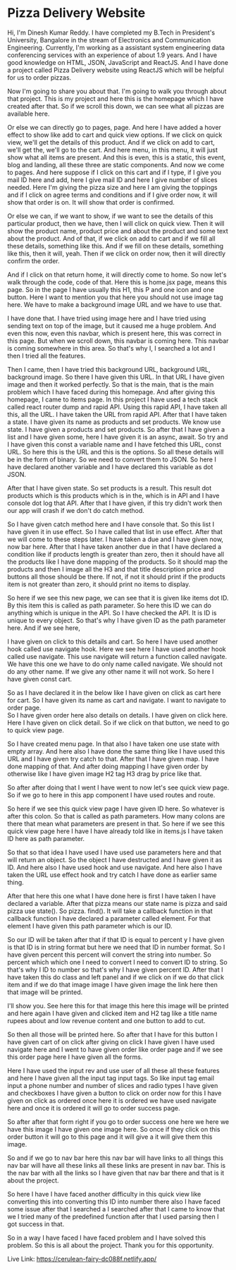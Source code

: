 # Pizza Delivery Website

  Hi,  I'm Dinesh Kumar Reddy. I have completed my B.Tech in President's University,  Bangalore in the stream of Electronics and Communication Engineering.  Currently, I'm working as a assistant system engineering data conferencing services with an experience of about 1.9 years.  And I have good knowledge on HTML,  JSON,  JavaScript and ReactJS.  And I have done a project called Pizza Delivery website using ReactJS which will be helpful for us to order pizzas.

  Now I'm going to share you about that. I'm going to walk you through about that project.  This is my project and here this is the homepage which I have created after that.  So if we scroll this down,  we can see what all pizzas are available here.
 

Or else we can directly go to pages,  page.  And here I have added a hover effect to show like add to cart and quick view options.  If we click on quick view,  we'll get the details of this product.  And if we click on add to cart,  we'll get the, we'll go to the cart.  And here menu,  in this menu, it will just show what all items are present.  And this is even, this is a static, this event,  blog and landing,  all these three are static components.  And now we come to pages.  And here suppose if I click on this cart and if I type,  if I give you mail ID here and add,  here I give mail ID and here I give number of slices needed.  Here I'm giving the pizza size and here I am giving the toppings and if I click on agree terms and conditions and if I give order now,  it will show that order is on.  It will show that order is confirmed.
 

  Or else we can,  if we want to show,  if we want to see the details of this particular product,  then we have,  then I will click on quick view.  Then it will show the product  name,  product price and about the product and some text about the product.  And of that,  if we click on add to cart and if we fill all these details,  something like this.  And if we fill on these details, something like this, then it will,  yeah.  Then if we click on order now,  then it will directly confirm the order. 
 

And if I click on that return home, it will directly come to home.  So now let's walk through the code,  code of that.  Here this is home.jsx page, means this page.  So in the page I have usually this H1,  this P  and one icon and one button. Here I want to mention you that here you should not use image tag here.  We have to make a background image URL and we have to use that. 

 I have done that.  I have tried using image here and I have tried using sending text on top of the image, but it caused me a huge problem.  And even this now,  even this navbar, which is present here,  this was correct in this page.  But when we scroll down,  this navbar is coming here.  This navbar is coming somewhere in this area.  So that's why I, I searched a lot and I then  I tried all the features.
 

  Then I came,  then I have tried this background URL,  background URL,  background image.  So there I have given this URL.  In that URL I have given image and then it worked perfectly.  So that is the main, that is the main problem which I have faced during this homepage.  And after giving this homepage,  I came to items page.
In this project I have used a tech stack called react router dump and rapid API.  Using this rapid API,  I have taken all this,  all the URL.  I have taken the URL from rapid API.  After that I have taken a state.  I have given its name as products and set products.  We know use state.  I have given a products and set products.  So after that I have given a list and I have given some, here I have given it is an async, await.  So try and I have given this const a variable name and I have fetched this URL,  const URL.  So here this is the URL and this is the options.  So all these details will be in the form of binary.  So we need to convert them to JSON.  So here I have declared another variable and I have declared this variable as dot JSON.

  After that I have given state.  So set products is a result.  This result dot products which is this products which is in the, which is in API and I have console dot log that API.  After  that I have given,  if this try didn't work then our app will crash if we don't do catch method.

  So I have given catch method here and I have console that.  So this list I have given it in use effect.  So I have called that list in use effect.  After that we will come to these steps later.  I have taken a due and I have given now,  now bar here.  After that I have taken another due in that I have declared a condition like if products length is greater than zero, then it should have all the products like I have done mapping of the products. 
 So it should map the products and then I image all the H3 and that title description price and buttons all those should be there.  If not,  if not it should print if the products item is not greater than zero,  it should print no items to display.  

So here if we see this new page, we can see that it is given like items dot ID.  By this item this is called as path parameter.  So here this ID we can do anything which is unique in the API.  So I have checked the API.  It is ID is unique to every object.  So that's why I have given ID as the path parameter here.  And if we see here,

I have given on click to this details and cart.  So here I have used another hook called use navigate hook.  Here we see here I have used another hook called use navigate.  This use navigate will return a function called navigate.  We have this one we have to do only name called navigate.  We should not do any other name. If we give any other name it will not work.  So here I have given const cart.

  So as I have declared it in the below like I have given on click as cart here for cart.  So I have given its name as cart and navigate.  I want to navigate to order page.  
So I have given order here also details on details.  I have given on click here.  Here I have given on click detail.  So if we click on that button,  we need to go to quick view page.

So I have created menu page.  In that also I have taken one use state with empty array.  And here also I have done the same thing like I have used this URL and I have given try catch to that.  After that I have given map.  I have done mapping of that.  And after doing mapping I have given order by otherwise like I have given image H2 tag H3 drag by price like that.

  So after after doing that I went I have went to now let's see quick view page.  So if we go to here in this app component I have used routes and route.

  So here if we see this quick view page I have given ID here.  So whatever is after this colon.  So that is called as path parameters.  How many colons are there that mean what parameters are present in that. So here if we see this quick view page here I have I have already told like in items.js I have taken ID here as path parameter.

  So that so that idea I have used I have used use parameters here and that will return an object. So the object I have destructed and I have given it as ID.  And here also I have used hook and use navigate.  And here also  I have taken the URL use effect hook and try catch I have done as earlier same thing.

  After that here this one what I have done here is first I have taken I have declared a variable.  After that pizza means our state name is pizza and said pizza use state().  So pizza. find().  It will take a callback function in that callback function I have declared a parameter called element.  For that element I have given this path parameter which is our ID.

So our ID will be taken after that if that ID is equal to percent y I have given is that ID is in string format but here we need that ID in number format. So I have given percent  this percent will convert the string into number.  So percent which which one I need to convert I need to convert ID to string.  So that's why I ID to number so that's why I have given percent ID.  After that I have taken this do class and left panel and if we click on if we do that click item and if we do that image image I have given image the link here then that image will be printed.

  I'll show you.  See here this for that image this here this image will be printed and here again I have given and clicked item and H2  tag like a title name rupees about and low revenue content and one button to add to cut.

  So then all those will be printed here. So after that I have for this button I have given cart of on click after giving on click I have given I have used navigate here and I went to have given order like order page and if we see this order page here I have given all the forms.

  Here I have used the input rev and use user of all these all these features and here I have given all the input tag input tags.  So like input tag email input a phone number and number of slices and radio types I have given and checkboxes I have given a button to click on order now for this I have given on click as ordered once here it is ordered we have used navigate here and once it is ordered it will go to order success page.
 

  So after after that form right if you go to order success one here we here we have this image I have given one image here.  So once if they click on this order button it will go to this page and it will give a it will give them this image.

  So and if we go to nav bar here this nav bar will have links to all things this nav bar will have all these links all these links are present in nav bar.  This is the nav bar with all the links so I have given that nav bar there and that is it about the project.

So here I have I have faced another difficulty in this quick view like converting this into converting this ID into number there also I have faced some issue after that I searched a I searched after that I came to know that we I tried many of the predefined function after that I used parsing then I got success in that.

  So in a way I have faced I have faced problem and I have solved this problem.  So this is all about the project.  Thank you for this opportunity.


Live Link: https://cerulean-fairy-dc088f.netlify.app/
